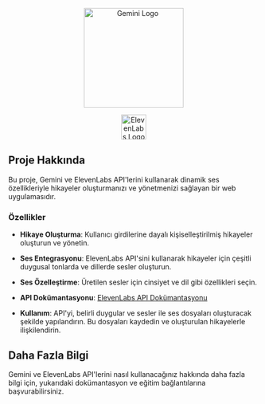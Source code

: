 <p align="center"><a href="https://gemini.com" target="_blank"><img src="https://www.gemini.com/_next/image?url=%2Fstatic%2Fimages%2Fgemini-hor-light-full-rgb%403x.png&w=256&q=75" width="200" alt="Gemini Logo"></a></p>

<p align="center"><a href="https://elevenlabs.io" target="_blank"><img src="https://mintlify.s3-us-west-1.amazonaws.com/elevenlabs-docs/logo/favicon.png" width="50" alt="ElevenLabs Logo"></a></p>


## Proje Hakkında

Bu proje, Gemini ve ElevenLabs API'lerini kullanarak dinamik ses özellikleriyle hikayeler oluşturmanızı ve yönetmenizi sağlayan bir web uygulamasıdır.

### Özellikler

- **Hikaye Oluşturma**: Kullanıcı girdilerine dayalı kişiselleştirilmiş hikayeler oluşturun ve yönetin.
- **Ses Entegrasyonu**: ElevenLabs API'sini kullanarak hikayeler için çeşitli duygusal tonlarda ve dillerde sesler oluşturun.
- **Ses Özelleştirme**: Üretilen sesler için cinsiyet ve dil gibi özellikleri seçin.

- **API Dokümantasyonu**: [ElevenLabs API Dokümantasyonu](https://elevenlabs.io/api/docs)
- **Kullanım**: API'yi, belirli duygular ve sesler ile ses dosyaları oluşturacak şekilde yapılandırın. Bu dosyaları kaydedin ve oluşturulan hikayelerle ilişkilendirin.

## Daha Fazla Bilgi

Gemini ve ElevenLabs API'lerini nasıl kullanacağınız hakkında daha fazla bilgi için, yukarıdaki dokümantasyon ve eğitim bağlantılarına başvurabilirsiniz.
